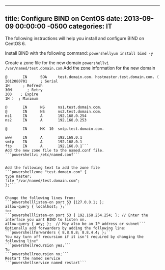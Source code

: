 ﻿---

title:  Configure BIND on CentOS
date:   2013-09-09 00:00:00 -0500
categories: IT
---






The following instructions will help you install and configure BIND on CentOS 6.

Install BIND with the following command:
```powershellyum install bind -y```


Create a zone file for the new domain
```powershellvi /var/named/test.domain.com```
Add the zone information for the new domain
```powershell$TTL	1H
@       IN      SOA     test.domain.com. hostmaster.test.domain.com. (
2012080701      ; Serial
1H      ; Refresh
30M       ; Retry
20D    ; Expire
1H )  ; Minimum

@       IN      NS      ns1.test.domain.com.
@       IN      NS      ns2.test.domain.com.
ns1     IN      A       192.168.0.254
ns2     IN      A       192.168.0.253

@       IN      MX  10  smtp.test.domain.com.

www     IN      A       192.168.0.1
smtp    IN      A       192.168.0.1
ftp     IN      A       192.168.0.1```
Add the new zone file to the named.conf file.
```powershellvi /etc/named.conf```


Add the following text to add the zone file
```powershellzone "test.domain.com" {
type master;
file "/var/named/test.domain.com";
};```


Change the following lines from:
```powershelllisten-on port 53 {127.0.0.1; };
allow-query { localhost; };```
to:
```powershelllisten-on port 53 { 192.168.254.254; }; // Enter the interface you want BIND to listen on.
allow-query { any; };  // May also be an IP address or subnet```
Optionally add forwarders by adding the following line:
```powershellforwarders { 8.8.8.8; 8.8.4.4; };```
You may turn off recursion if it isn't required by changing the following line"
```powershellrecursion yes;```
To
```powershellrecursion no;```
Restart the named service
```powershellservice named restart```



